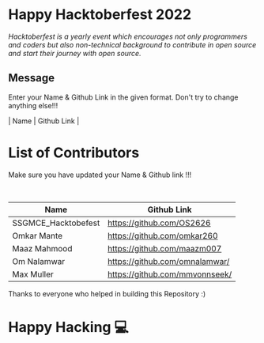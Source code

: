# Happy Hacktoberfest 2022
*Hacktoberfest is a yearly event which encourages not only programmers and coders but also non-technical background to contribute in open source and start their journey with open source.*  

## Message
Enter your Name & Github Link in the given format. Don't try to change anything else!!!

| Name | Github Link | 

# List of Contributors
<p>Make sure you have updated your Name & Github link !!!</p>
<br>
  
| Name | Github Link |
| ------|--------- |
| SSGMCE_Hacktobefest | <a href="https://github.com/OS2626">https://github.com/OS2626</a> |
| Omkar Mante |<a href="https://github.com/omkar260">https://github.com/omkar260</a> |
| Maaz Mahmood |<a href="https://github.com/maazm007">https://github.com/maazm007</a> |
| Om Nalamwar |<a href="https://github.com/omnalamwar/">https://github.com/omnalamwar/</a> |
| Max Muller|<a href="https://github.com/mmvonnseek/">https://github.com/mmvonnseek/</a> |


Thanks to everyone who helped in building this Repository :)

# Happy Hacking 💻
